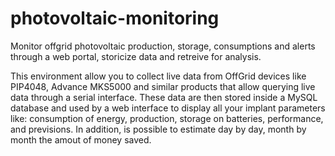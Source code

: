 # photovoltaic-monitoring
Monitor offgrid photovoltaic production, storage, consumptions and alerts through a web portal, storicize data and retreive for analysis.

This environment allow you to collect live data from OffGrid devices like PIP4048, Advance MKS5000 and similar products that allow querying live data through a serial interface.
These data are then stored inside a MySQL database and used by a web interface to display all your implant parameters like: consumption of energy, production, storage on batteries, performance, and previsions.
In addition, is possible to estimate day by day, month by month the amout of money saved.
